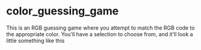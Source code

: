 # color_guessing_game
This is an RGB guessing game where you attempt to match the RGB code to the appropriate color. You'll have a selection to choose from, and it'll look a little something like this
